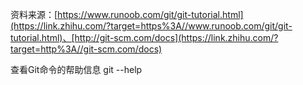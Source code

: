 资料来源：[https://www.runoob.com/git/git-tutorial.html](https://link.zhihu.com/?target=https%3A//www.runoob.com/git/git-tutorial.html)、[http://git-scm.com/docs](https://link.zhihu.com/?target=http%3A//git-scm.com/docs)

查看Git命令的帮助信息
git  --help
